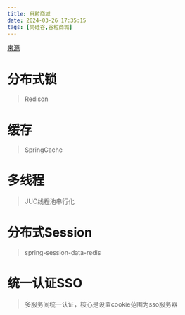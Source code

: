 ```yaml
---
title: 谷粒商城
date: 2024-03-26 17:35:15
tags: [尚硅谷,谷粒商城]
---
```


[来源](https://www.bilibili.com/video/BV1np4y1C7Yf)

# 分布式锁

> Redison

# 缓存

> SpringCache

# 多线程

> JUC线程池串行化

# 分布式Session

> spring-session-data-redis

# 统一认证SSO

> 多服务间统一认证，核心是设置cookie范围为sso服务器
